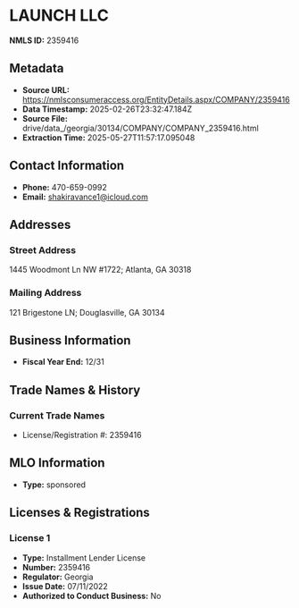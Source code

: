 # LAUNCH LLC

**NMLS ID:** 2359416

## Metadata
- **Source URL:** https://nmlsconsumeraccess.org/EntityDetails.aspx/COMPANY/2359416
- **Data Timestamp:** 2025-02-26T23:32:47.184Z
- **Source File:** drive/data_/georgia/30134/COMPANY/COMPANY_2359416.html
- **Extraction Time:** 2025-05-27T11:57:17.095048

## Contact Information
- **Phone:** 470-659-0992
- **Email:** shakiravance1@icloud.com

## Addresses
### Street Address
1445 Woodmont Ln NW #1722; Atlanta, GA 30318

### Mailing Address
121 Brigestone LN; Douglasville, GA 30134

## Business Information
- **Fiscal Year End:** 12/31

## Trade Names & History
### Current Trade Names
- License/Registration #: 2359416

## MLO Information
- **Type:** sponsored

## Licenses & Registrations

### License 1
- **Type:** Installment Lender License
- **Number:** 2359416
- **Regulator:** Georgia
- **Issue Date:** 07/11/2022
- **Authorized to Conduct Business:** No
